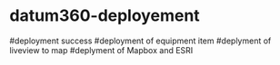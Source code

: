 # datum360-deployement
#deployment success
#deployment of equipment item
#deplyment of liveview to map
#deplyment of Mapbox and ESRI
